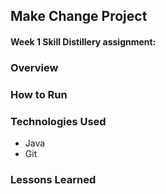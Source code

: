 ## Make Change Project

#### Week 1 Skill Distillery assignment:

### Overview

### How to Run

### Technologies Used

* Java
* Git

### Lessons Learned